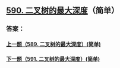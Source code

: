 ## [590. 二叉树的最大深度](https://leetcode-cn.com/problems/merge-two-sorted-lists/)（简单）





### 答案：



#### [上一题（589. 二叉树的最大深度）(简单)](https://github.com/sdwwld/leetCode/blob/master/src/main/java/com/wld/java/leetcode/leetCode0589.md)

#### [下一题（591. 二叉树的最大深度）(简单)](https://github.com/sdwwld/leetCode/blob/master/src/main/java/com/wld/java/leetcode/leetCode0591.md)
